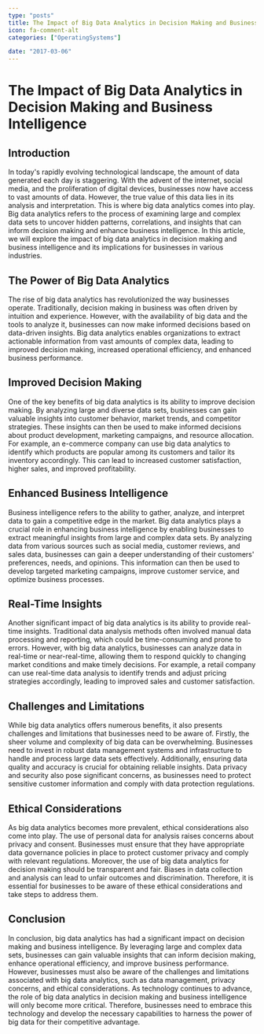 ```yaml
---
type: "posts"
title: The Impact of Big Data Analytics in Decision Making and Business Intelligence
icon: fa-comment-alt
categories: ["OperatingSystems"]

date: "2017-03-06"
---
```




# The Impact of Big Data Analytics in Decision Making and Business Intelligence

## Introduction

In today's rapidly evolving technological landscape, the amount of data generated each day is staggering. With the advent of the internet, social media, and the proliferation of digital devices, businesses now have access to vast amounts of data. However, the true value of this data lies in its analysis and interpretation. This is where big data analytics comes into play. Big data analytics refers to the process of examining large and complex data sets to uncover hidden patterns, correlations, and insights that can inform decision making and enhance business intelligence. In this article, we will explore the impact of big data analytics in decision making and business intelligence and its implications for businesses in various industries.

## The Power of Big Data Analytics

The rise of big data analytics has revolutionized the way businesses operate. Traditionally, decision making in business was often driven by intuition and experience. However, with the availability of big data and the tools to analyze it, businesses can now make informed decisions based on data-driven insights. Big data analytics enables organizations to extract actionable information from vast amounts of complex data, leading to improved decision making, increased operational efficiency, and enhanced business performance.

## Improved Decision Making

One of the key benefits of big data analytics is its ability to improve decision making. By analyzing large and diverse data sets, businesses can gain valuable insights into customer behavior, market trends, and competitor strategies. These insights can then be used to make informed decisions about product development, marketing campaigns, and resource allocation. For example, an e-commerce company can use big data analytics to identify which products are popular among its customers and tailor its inventory accordingly. This can lead to increased customer satisfaction, higher sales, and improved profitability.

## Enhanced Business Intelligence

Business intelligence refers to the ability to gather, analyze, and interpret data to gain a competitive edge in the market. Big data analytics plays a crucial role in enhancing business intelligence by enabling businesses to extract meaningful insights from large and complex data sets. By analyzing data from various sources such as social media, customer reviews, and sales data, businesses can gain a deeper understanding of their customers' preferences, needs, and opinions. This information can then be used to develop targeted marketing campaigns, improve customer service, and optimize business processes.

## Real-Time Insights

Another significant impact of big data analytics is its ability to provide real-time insights. Traditional data analysis methods often involved manual data processing and reporting, which could be time-consuming and prone to errors. However, with big data analytics, businesses can analyze data in real-time or near-real-time, allowing them to respond quickly to changing market conditions and make timely decisions. For example, a retail company can use real-time data analysis to identify trends and adjust pricing strategies accordingly, leading to improved sales and customer satisfaction.

## Challenges and Limitations

While big data analytics offers numerous benefits, it also presents challenges and limitations that businesses need to be aware of. Firstly, the sheer volume and complexity of big data can be overwhelming. Businesses need to invest in robust data management systems and infrastructure to handle and process large data sets effectively. Additionally, ensuring data quality and accuracy is crucial for obtaining reliable insights. Data privacy and security also pose significant concerns, as businesses need to protect sensitive customer information and comply with data protection regulations.

## Ethical Considerations

As big data analytics becomes more prevalent, ethical considerations also come into play. The use of personal data for analysis raises concerns about privacy and consent. Businesses must ensure that they have appropriate data governance policies in place to protect customer privacy and comply with relevant regulations. Moreover, the use of big data analytics for decision making should be transparent and fair. Biases in data collection and analysis can lead to unfair outcomes and discrimination. Therefore, it is essential for businesses to be aware of these ethical considerations and take steps to address them.

## Conclusion

In conclusion, big data analytics has had a significant impact on decision making and business intelligence. By leveraging large and complex data sets, businesses can gain valuable insights that can inform decision making, enhance operational efficiency, and improve business performance. However, businesses must also be aware of the challenges and limitations associated with big data analytics, such as data management, privacy concerns, and ethical considerations. As technology continues to advance, the role of big data analytics in decision making and business intelligence will only become more critical. Therefore, businesses need to embrace this technology and develop the necessary capabilities to harness the power of big data for their competitive advantage.